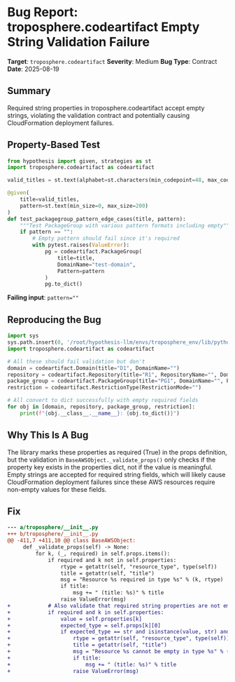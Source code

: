 # Bug Report: troposphere.codeartifact Empty String Validation Failure

**Target**: `troposphere.codeartifact`
**Severity**: Medium
**Bug Type**: Contract
**Date**: 2025-08-19

## Summary

Required string properties in troposphere.codeartifact accept empty strings, violating the validation contract and potentially causing CloudFormation deployment failures.

## Property-Based Test

```python
from hypothesis import given, strategies as st
import troposphere.codeartifact as codeartifact

valid_titles = st.text(alphabet=st.characters(min_codepoint=48, max_codepoint=122), min_size=1, max_size=20).filter(lambda s: s.isalnum())

@given(
    title=valid_titles,
    pattern=st.text(min_size=0, max_size=200)
)
def test_packagegroup_pattern_edge_cases(title, pattern):
    """Test PackageGroup with various pattern formats including empty"""
    if pattern == "":
        # Empty pattern should fail since it's required
        with pytest.raises(ValueError):
            pg = codeartifact.PackageGroup(
                title=title,
                DomainName="test-domain",
                Pattern=pattern
            )
            pg.to_dict()
```

**Failing input**: `pattern=""`

## Reproducing the Bug

```python
import sys
sys.path.insert(0, '/root/hypothesis-llm/envs/troposphere_env/lib/python3.13/site-packages')
import troposphere.codeartifact as codeartifact

# All these should fail validation but don't
domain = codeartifact.Domain(title="D1", DomainName="")
repository = codeartifact.Repository(title="R1", RepositoryName="", DomainName="")
package_group = codeartifact.PackageGroup(title="PG1", DomainName="", Pattern="")
restriction = codeartifact.RestrictionType(RestrictionMode="")

# All convert to dict successfully with empty required fields
for obj in [domain, repository, package_group, restriction]:
    print(f"{obj.__class__.__name__}: {obj.to_dict()}")
```

## Why This Is A Bug

The library marks these properties as required (True) in the props definition, but the validation in `BaseAWSObject._validate_props()` only checks if the property key exists in the properties dict, not if the value is meaningful. Empty strings are accepted for required string fields, which will likely cause CloudFormation deployment failures since these AWS resources require non-empty values for these fields.

## Fix

```diff
--- a/troposphere/__init__.py
+++ b/troposphere/__init__.py
@@ -411,7 +411,10 @@ class BaseAWSObject:
     def _validate_props(self) -> None:
         for k, (_, required) in self.props.items():
             if required and k not in self.properties:
                 rtype = getattr(self, "resource_type", type(self))
                 title = getattr(self, "title")
                 msg = "Resource %s required in type %s" % (k, rtype)
                 if title:
                     msg += " (title: %s)" % title
                 raise ValueError(msg)
+            # Also validate that required string properties are not empty
+            if required and k in self.properties:
+                value = self.properties[k]
+                expected_type = self.props[k][0]
+                if expected_type == str and isinstance(value, str) and not value:
+                    rtype = getattr(self, "resource_type", type(self))
+                    title = getattr(self, "title")
+                    msg = "Resource %s cannot be empty in type %s" % (k, rtype)
+                    if title:
+                        msg += " (title: %s)" % title
+                    raise ValueError(msg)
```